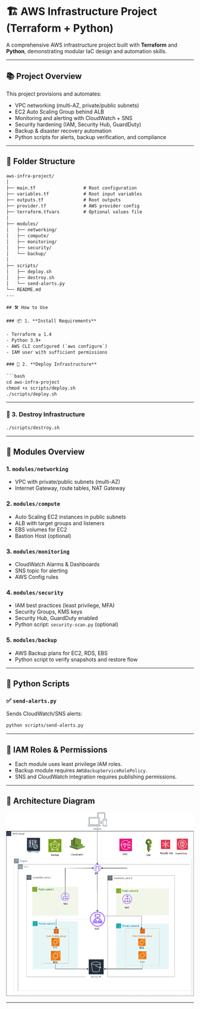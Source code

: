 # 🏗️ AWS Infrastructure Project (Terraform + Python)

A comprehensive AWS infrastructure project built with **Terraform** and **Python**, demonstrating modular IaC design and automation skills.

>

---

## 📚 Project Overview

This project provisions and automates:

- VPC networking (multi-AZ, private/public subnets)
- EC2 Auto Scaling Group behind ALB
- Monitoring and alerting with CloudWatch + SNS
- Security hardening (IAM, Security Hub, GuardDuty)
- Backup & disaster recovery automation
- Python scripts for alerts, backup verification, and compliance

---

## 📁 Folder Structure

```
aws-infra-project/
│
├── main.tf                  # Root configuration
├── variables.tf             # Root input variables
├── outputs.tf               # Root outputs
├── provider.tf              # AWS provider config
├── terraform.tfvars         # Optional values file
│
├── modules/
│   ├── networking/
│   ├── compute/
│   ├── monitoring/
│   ├── security/
│   └── backup/
│
├── scripts/
│   ├── deploy.sh
│   ├── destroy.sh
│   └── send-alerts.py
└── README.md
---

## 🛠️ How to Use

### 📦 1. **Install Requirements**

- Terraform ≥ 1.4
- Python 3.9+
- AWS CLI configured (`aws configure`)
- IAM user with sufficient permissions

### 🧱 2. **Deploy Infrastructure**

```bash
cd aws-infra-project
chmod +x scripts/deploy.sh
./scripts/deploy.sh
```

---

### 🧨 3. **Destroy Infrastructure**

```bash
./scripts/destroy.sh
```

---

## 🔧 Modules Overview

### 1. `modules/networking`
- VPC with private/public subnets (multi-AZ)
- Internet Gateway, route tables, NAT Gateway

### 2. `modules/compute`
- Auto Scaling EC2 instances in public subnets
- ALB with target groups and listeners
- EBS volumes for EC2
- Bastion Host (optional)

### 3. `modules/monitoring`
- CloudWatch Alarms & Dashboards
- SNS topic for alerting
- AWS Config rules

### 4. `modules/security`
- IAM best practices (least privilege, MFA)
- Security Groups, KMS keys
- Security Hub, GuardDuty enabled
- Python script: `security-scan.py` (optional)

### 5. `modules/backup`
- AWS Backup plans for EC2, RDS, EBS
- Python script to verify snapshots and restore flow

---

## 🐍 Python Scripts

### ✅ `send-alerts.py`

Sends CloudWatch/SNS alerts:

```bash
python scripts/send-alerts.py
```
---

## 🔐 IAM Roles & Permissions

- Each module uses least privilege IAM roles.
- Backup module requires `AWSBackupServiceRolePolicy`.
- SNS and CloudWatch integration requires publishing permissions.

---

## 📸 Architecture Diagram

![AWS Infrastructure Diagram](https://github.com/Snekainus/aws-infra-project/raw/main/AWSinfrastructure.drawio.png)


---


